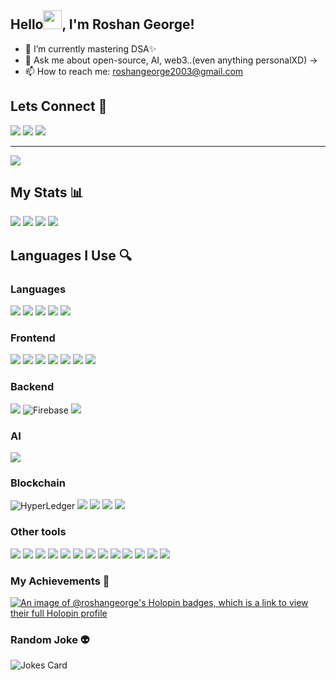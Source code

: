 ## Hello<img src="https://raw.githubusercontent.com/MartinHeinz/MartinHeinz/master/wave.gif" width="30px" height="30px">, I'm Roshan George!

- 🌱 I’m currently mastering DSA✨
- 💬 Ask me about open-source, AI, web3..(even anything personalXD) ->
- 📫 How to reach me: roshangeorge2003@gmail.com


## Lets Connect 🤗
[<img src="https://github.com/gauravghongde/social-icons/blob/master/SVG/Color/LinkedIN.svg"/>](https://www.linkedin.com/in/roshangeorge97/)
[<img src="https://github.com/gauravghongde/social-icons/blob/master/SVG/Color/Twitter.svg"/>](https://twitter.com/dev_roshangeorg)
[<img src="https://github.com/gauravghongde/social-icons/blob/master/SVG/Color/Medium.svg"/>](https://medium.com/@roshangeorge97)


---

![](https://media.giphy.com/media/96Xaju9KRM4ne/giphy.gif)
    

## My Stats 📊
  
<img src="https://github-readme-stats.vercel.app/api?username=roshangeorge97&show_icons=true&theme=dark"/>
<img src="https://github-readme-stats.vercel.app/api/top-langs?username=roshangeorge97&theme=dark"/>
<img src="https://github-readme-stats.vercel.app/api/top-langs?username=roshangeorge97&layout=compact&theme=dark"/>
<img src="https://github-readme-streak-stats.herokuapp.com/?user=roshangeorge97&theme=dark"/>


## Languages I Use 🔍

### Languages
![](https://img.shields.io/badge/Python-3776AB?style=for-the-badge&logo=python&logoColor=white)
![](https://img.shields.io/badge/JavaScript-F7DF1E?style=for-the-badge&logo=JavaScript&logoColor=white)
![](https://img.shields.io/badge/TypeScript-007ACC?style=for-the-badge&logo=typescript&logoColor=white)
![](https://img.shields.io/badge/Java-ED8B00?style=for-the-badge&logo=openjdk&logoColor=white)
![](https://img.shields.io/badge/Dart-0175C2?style=for-the-badge&logo=dart&logoColor=white)

### Frontend
![](https://img.shields.io/badge/Flutter-02569B?style=for-the-badge&logo=flutter&logoColor=white)
![](https://img.shields.io/badge/HTML-239120?style=for-the-badge&logo=html5&logoColor=white)
![](https://img.shields.io/badge/CSS-239120?&style=for-the-badge&logo=css3&logoColor=white)
![](https://img.shields.io/badge/React-20232A?style=for-the-badge&logo=react&logoColor=61DAFB)
![](https://img.shields.io/badge/Bootstrap-563D7C?style=for-the-badge&logo=bootstrap&logoColor=white)
![](https://img.shields.io/badge/Django-092E20?style=for-the-badge&logo=django&logoColor=white)
![](https://img.shields.io/badge/Flask-000000?style=for-the-badge&logo=flask&logoColor=white)

### Backend

![](https://img.shields.io/badge/Next.js-000?logo=nextdotjs&logoColor=fff&style=for-the-badge)
![Firebase](https://img.shields.io/badge/Firebase-039BE5?style=for-the-badge&logo=Firebase&logoColor=white)
![](https://img.shields.io/badge/Node.js-43853D?style=for-the-badge&logo=node.js&logoColor=white)

### AI

![](https://img.shields.io/badge/TensorFlow-FF6F00?style=for-the-badge&logo=tensorflow&logoColor=white)

### Blockchain
![HyperLedger](https://img.shields.io/badge/hyperledger-2F3134?style=for-the-badge&logo=hyperledger&logoColor=white)
![](https://img.shields.io/badge/Ethereum-3C3C3D?logo=ethereum&logoColor=fff&style=for-the-badge)
![](https://img.shields.io/badge/Web3.js-F16822?logo=web3dotjs&logoColor=fff&style=for-the-badge)
![](https://img.shields.io/badge/Bitcoin-F7931A?logo=bitcoin&logoColor=fff&style=for-the-badge)
![](https://img.shields.io/badge/OpenZeppelin-4E5EE4?logo=openzeppelin&logoColor=fff&style=for-the-badge)

### Other tools
![](https://img.shields.io/badge/Azure_DevOps-0078D7?style=for-the-badge&logo=azure-devops&logoColor=white)
![](https://img.shields.io/badge/Vercel-000000?style=for-the-badge&logo=vercel&logoColor=white)
![](https://img.shields.io/badge/MySQL-005C84?style=for-the-badge&logo=mysql&logoColor=white)
![](https://img.shields.io/badge/SQLite-07405E?style=for-the-badge&logo=sqlite&logoColor=white)
![](https://img.shields.io/badge/MongoDB-4EA94B?style=for-the-badge&logo=mongodb&logoColor=white)
![](https://img.shields.io/badge/Canva-%2300C4CC.svg?&style=for-the-badge&logo=Canva&logoColor=white)
![](https://img.shields.io/badge/Figma-F24E1E?style=for-the-badge&logo=figma&logoColor=white)
![](https://img.shields.io/badge/Colab-F9AB00?style=for-the-badge&logo=googlecolab&color=525252)
![](https://img.shields.io/badge/Codesandbox-000000?style=for-the-badge&logo=CodeSandbox&logoColor=white)
![](https://img.shields.io/badge/replit-667881?style=for-the-badge&logo=replit&logoColor=white)
![](https://img.shields.io/badge/Visual_Studio_Code-0078D4?style=for-the-badge&logo=visual%20studio%20code&logoColor=white)
![](https://img.shields.io/badge/Arduino-00979D?style=for-the-badge&logo=Arduino&logoColor=white)
![](https://img.shields.io/badge/GIT-E44C30?style=for-the-badge&logo=git&logoColor=white)



### My Achievements 🚀

[![An image of @roshangeorge's Holopin badges, which is a link to view their full Holopin profile](https://holopin.me/roshangeorge)](https://holopin.io/@roshangeorge)

### Random Joke 👽
![Jokes Card](https://readme-jokes.vercel.app/api)
